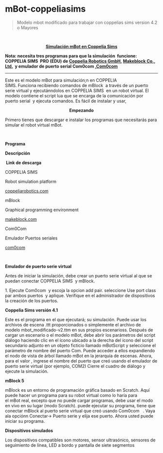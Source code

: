 # mBot-coppeliasims
>Modelo mbot modificado para trabajar con coppelias sims version 4.2 o Mayores
<p>&nbsp;</p>
<p style="text-align: center;"><span style="text-decoration: underline;"><strong>Simulaci&oacute;n&nbsp;mBot&nbsp;en Coppelia Sims</strong></span></p>
<p><strong>Nota: necesita tres programas para que la simulaci&oacute;n&nbsp;&nbsp;funcione: COPPELIA SIMS&nbsp; PRO (EDU) de&nbsp;<a href="http://www.coppeliarobotics.com/index.html">Coppelia&nbsp;Robotics&nbsp;GmbH</a>,&nbsp;<a href="https://mblock.makeblock.com/en-us/">Makeblock&nbsp;Co., Ltd.</a> &nbsp;y emulador de puerto serial Com0com ,<a href="http://com0com.sourceforge.net/">Com0com</a></strong></p>
<hr />
<p>Este es el modelo&nbsp;mBot&nbsp;para simulación;n en COPPELIA SIMS.&nbsp;Funciona&nbsp;recibiendo&nbsp;comandos&nbsp;de&nbsp;mBlock &nbsp;a través de un puerto serie virtual y ejecutánndolos en COPPELIA SIMS&nbsp;&nbsp;en un robot virtual.&nbsp;El modelo contiene el script&nbsp;lua&nbsp;que se encarga de la comunicación por puerto&nbsp;serial&nbsp;&nbsp;y&nbsp;ejecuta comandos. Es fácil de instalar y usar,&nbsp;</p>
<p style="text-align: center;"><strong>Empezando</strong></p>
<p>Primero tienes que descargar e instalar los programas que necesitarás para simular el robot virtual&nbsp;mBot.</p>
<p>&nbsp;</
<table style="width: 512px;" border="0" cellspacing="0" cellpadding="0">
<thead>
<tr>
<td style="width: 135px;">
<p><strong>Programa</strong></p>
</td>
<td style="width: 176px;">
<p><strong>Descripción</strong></p>
</td>
<td style="width: 192px;">
<p><strong>&nbsp;Link&nbsp;de descarga</strong></p>
</td>
</tr>
</thead>
<tbody>
<tr>
<td style="width: 135px;">
<p>COPPELIA SIMS</p>
</td>
<td style="width: 176px;">
<p>Robot&nbsp;simulation&nbsp;platform</p>
</td>
<td style="width: 192px;">
<p><a href="https://www.coppeliarobotics.com/downloads#">coppeliarobotics.com</a></p>
</td>
</tr>
<tr>
<td style="width: 135px;">
<p>mBlock</p>
</td>
<td style="width: 176px;">
<p>Graphical&nbsp;programming&nbsp;environment</p>
</td>
<td style="width: 192px;">
<p><a href="http://learn.makeblock.com/en/software/">makeblock.com</a></p>
</td>
</tr>
<tr>
<td style="width: 135px;">
<p>Com0Com</p>
</td>
<td style="width: 176px;">
<p>Emulador Puertos seriales</p>
</td>
<td style="width: 192px;">
<p><a href="https://sourceforge.net/projects/com0com/">com0com</a></p>
</td>
</tr>
</tbody>
</table>
<p>&nbsp;</p>
<p><strong>Emulador de puerto serie virtual</strong></p>
<p>Antes de iniciar la simulación, debe crear un puerto serie virtual al que se puedan conectar COPPELIA SIMS&nbsp;&nbsp;y mBlock.</p>

<p>1. Ejecute Com0com&nbsp; y escoja la opcion add pair. seleccione Use port class par ambos puertos&nbsp;  y aplique. Verifique en el administrador de dispositivos  la creación de los puertos.</p>
<p><strong>Coppelia Sims versi&oacute;n 4.1</strong></p>
<p>Este es el programa en el que ejecutará; su simulación. Puede usar los archivos de&nbsp;escena .ttt&nbsp;proporcionados o simplemente el archivo de modelo&nbsp;mbot_modificado-v2.ttm&nbsp;en sus propios&nbsp;escenarioss. Después de cargar un escenario o el modelo&nbsp;mBot, debe abrir los parámetros del script di&aacute;logo haciendo clic en el &iacute;cono ubicado a la derecha del &iacute;cono del script secundario adjunto en un objeto ficticio llamado&nbsp;mBotScript&nbsp;y seleccione el parámetro de nombre del puerto Com.&nbsp;Puede&nbsp;acceder a&nbsp;ellos&nbsp;expandiendo el nodo de vista de árbol llamado&nbsp;mBot&nbsp;en la jerarquía de escenas. Ahora, para el&nbsp;valor ,&nbsp;ingrese el nombre del puerto que creó usando el emulador de puerto serie virtual (por ejemplo, COM2) Cierre el cuadro de diálogo y ejecute la simulación.</p>
<p><strong>mBlock 5</strong></p>
<p>mBlock&nbsp;es un entorno de programación gráfica basado en Scratch. Aquí puede hacer un programa para su robot virtual como lo haría para el&nbsp;mBot&nbsp;real, excepto que no puede cargar programas, debe usar el modo en vivo en su lugar (modo Scratch). puede ejecutar su programa, tiene que conectar&nbsp;mBlock&nbsp;al puerto serie virtual que creó usando Com0com &nbsp;&nbsp;. Vaya ala opciónn Conectar-&gt; Puerto serie y elija ese puerto. Ahora usted puede iniciar su programa.</p>
<p><strong>Dispositivos simulados</strong></p>
<p>Los dispositivos compatibles son motores, sensor ultras&oacute;nico, sensores de seguimiento de l&iacute;nea, LED a bordo y&nbsp;pantalla&nbsp;de&nbsp;siete&nbsp;segmentos</p>
<p><strong>&nbsp;</strong></p>
<p>&nbsp;</p>
